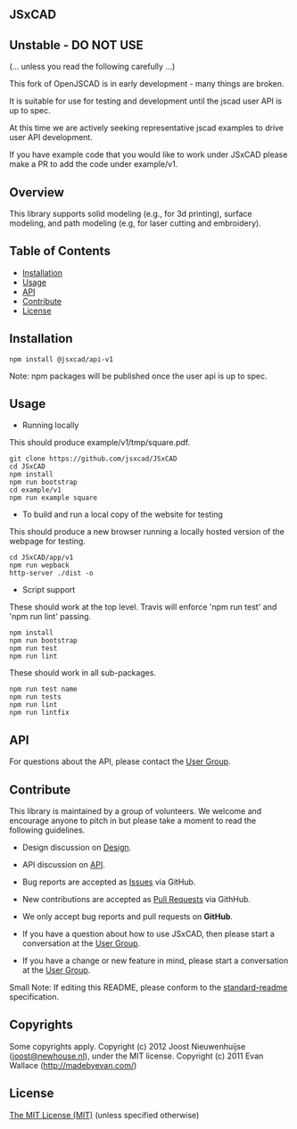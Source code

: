 ## JSxCAD

## Unstable - DO NOT USE
(... unless you read the following carefully ...)

This fork of OpenJSCAD is in early development - many things are broken.

It is suitable for use for testing and development until the jscad user API is up to spec.

At this time we are actively seeking representative jscad examples to drive user API development.

If you have example code that you would like to work under JSxCAD please make a PR to add the code under example/v1.

## Overview

This library supports solid modeling (e.g., for 3d printing), surface modeling, and path modeling (e.g, for laser cutting and embroidery).

## Table of Contents

- [Installation](#installation)
- [Usage](#usage)
- [API](#api)
- [Contribute](#contribute)
- [License](#license)

## Installation

```
npm install @jsxcad/api-v1
```

Note: npm packages will be published once the user api is up to spec.

## Usage

- Running locally

This should produce example/v1/tmp/square.pdf.

```
git clone https://github.com/jsxcad/JSxCAD
cd JSxCAD
npm install
npm run bootstrap
cd example/v1
npm run example square
```

- To build and run a local copy of the website for testing

This should produce a new browser running a locally hosted version of the webpage for testing.

```
cd JSxCAD/app/v1
npm run wepback
http-server ./dist -o
```

- Script support

These should work at the top level.
Travis will enforce 'npm run test' and 'npm run lint' passing.

```
npm install
npm run bootstrap
npm run test
npm run lint
```

These should work in all sub-packages.

```
npm run test name
npm run tests
npm run lint
npm run lintfix
```

## API

For questions about the API, please contact the [User Group](https://groups.google.com/forum/#!forum/jsxcad).

## Contribute

This library is maintained by a group of volunteers. We welcome and encourage anyone to pitch in but please take a moment to read the following guidelines.

* Design discussion on [Design](https://docs.google.com/document/d/1SLwZldZ-3Xxda4b2HtJlQhFxdZDizvTz3ciKIZAyLoY/edit?usp=sharing).

* API discussion on [API](https://docs.google.com/document/d/197XMxmHM7dL0wbdeFG33BX3efA6_f5peiO5rUsdQkJc/edit?usp=sharing).

* Bug reports are accepted as [Issues](https://github.com/JSxCAD/jsxcad/issues/) via GitHub.

* New contributions are accepted as [Pull Requests](https://github.com/JSxCAD/jsxcad/pulls/) via GithHub.

* We only accept bug reports and pull requests on **GitHub**.

* If you have a question about how to use JSxCAD, then please start a conversation at the [User Group](https://groups.google.com/forum/#!forum/jsxcad).

* If you have a change or new feature in mind, please start a conversation at the [User Group](https://groups.google.com/forum/#!forum/jsxcad).

Small Note: If editing this README, please conform to the [standard-readme](https://github.com/RichardLitt/standard-readme) specification.

## Copyrights

Some copyrights apply. Copyright (c) 2012 Joost Nieuwenhuijse (joost@newhouse.nl), under the MIT license. Copyright (c) 2011 Evan Wallace (http://madebyevan.com/)

## License

[The MIT License (MIT)](https://github.com/JSxCAD/jsxcad/blob/master/LICENSE)
(unless specified otherwise)
